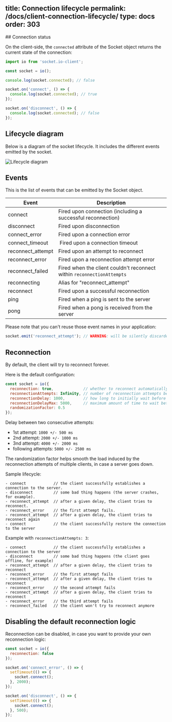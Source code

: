 title: Connection lifecycle
permalink: /docs/client-connection-lifecycle/
type: docs
order: 303
---

## Connection status

On the client-side, the `connected` attribute of the Socket object returns the current state of the connection:

```js
import io from 'socket.io-client';

const socket = io();

console.log(socket.connected); // false

socket.on('connect', () => {
  console.log(socket.connected); // true
});

socket.on('disconnect', () => {
  console.log(socket.connected); // false
});
```

## Lifecycle diagram

Below is a diagram of the socket lifecycle. It includes the different events emitted by the socket.

![Lifecycle diagram](/images/client_connection_lifecycle.png)

## Events

This is the list of events that can be emitted by the Socket object.

| Event | Description |
| ----- | ----------- |
| connect | Fired upon connection (including a successful reconnection) |
| disconnect | Fired upon disconnection |
| connect_error | Fired upon a connection error |
| connect_timeout | Fired upon a connection timeout |
| reconnect_attempt | Fired upon an attempt to reconnect |
| reconnect_error | Fired upon a reconnection attempt error |
| reconnect_failed | Fired when the client couldn't reconnect within `reconnectionAttempts` |
| reconnecting | Alias for "reconnect_attempt" |
| reconnect | Fired upon a successful reconnection |
| ping | Fired when a ping is sent to the server |
| pong | Fired when a pong is received from the server |

Please note that you can't reuse those event names in your application:

```js
socket.emit('reconnect_attempt'); // WARNING: will be silently discarded
```

## Reconnection

By default, the client will try to reconnect forever.

Here is the default configuration:

```js
const socket = io({
  reconnection: true,             // whether to reconnect automatically
  reconnectionAttempts: Infinity, // number of reconnection attempts before giving up
  reconnectionDelay: 1000,        // how long to initially wait before attempting a new reconnection
  reconnectionDelayMax: 5000,     // maximum amount of time to wait between reconnection attempts. Each attempt increases the reconnection delay by 2x along with a randomization factor
  randomizationFactor: 0.5
});
```

Delay between two consecutive attempts:

- 1st attempt: `1000 +/- 500 ms`
- 2nd attempt: `2000 +/- 1000 ms`
- 3nd attempt: `4000 +/- 2000 ms`
- following attempts: `5000 +/- 2500 ms`

The randomization factor helps smooth the load induced by the reconnection attempts of multiple clients, in case a server goes down.

Sample lifecycle:

```
- connect            // the client successfully establishes a connection to the server.
- disconnect         // some bad thing happens (the server crashes, for example).
- reconnect_attempt  // after a given delay, the client tries to reconnect.
- reconnect_error    // the first attempt fails.
- reconnect_attempt  // after a given delay, the client tries to reconnect again
- connect            // the client successfully restore the connection to the server
```

Example with `reconnectionAttempts: 3`:

```
- connect            // the client successfully establishes a connection to the server
- disconnect         // some bad thing happens (the client goes offline, for example)
- reconnect_attempt  // after a given delay, the client tries to reconnect
- reconnect_error    // the first attempt fails
- reconnect_attempt  // after a given delay, the client tries to reconnect
- reconnect_error    // the second attempt fails
- reconnect_attempt  // after a given delay, the client tries to reconnect
- reconnect_error    // the third attempt fails
- reconnect_failed   // the client won't try to reconnect anymore
```

## Disabling the default reconnection logic

Reconnection can be disabled, in case you want to provide your own reconnection logic:

```js
const socket = io({
  reconnection: false
});

socket.on('connect_error', () => {
  setTimeout(() => {
    socket.connect();
  }, 2000);
});

socket.on('disconnect', () => {
  setTimeout(() => {
    socket.connect();
  }, 500);
});
```
